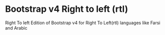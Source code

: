 # Bootstrap v4 Right to left (rtl)

Right To left Edition of Bootstrap v4 for Right To Left(rtl) languages like Farsi and Arabic
